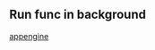 Run func in background
-

[appengine](https://cloud.google.com/appengine/docs/standard/go/modules/runtime#RunInBackground)
